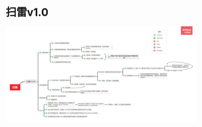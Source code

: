 # 扫雷v1.0

![image](https://github.com/CN-wty/Mini-game-of-WEB/blob/master/img/%E6%89%AB%E9%9B%B7.png)
